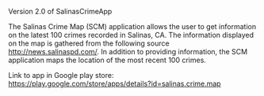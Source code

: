 Version 2.0 of SalinasCrimeApp

The Salinas Crime Map (SCM) application allows the user to get information on the latest 100 crimes recorded in Salinas, CA. The information displayed on the map is gathered from the following source http://news.salinaspd.com/. In addition to providing information, the SCM application maps the location of the most recent 100 crimes.

Link to app in Google play store: https://play.google.com/store/apps/details?id=salinas.crime.map

